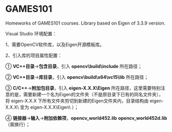 # GAMES101
Homeworks of GAMES101 courses. Library based on Eigen of 3.3.9 version.



Visual Studio 环境配置：

1、需要OpenCV软件库，以及Eigen开源模板库。

2、引入库的项目属性配置：

① **VC++目录**->**包含目录**，引入 **opencv\build\include** 所在路径；

② **VC++目录**->**库目录**，引入 **opencv\build\x64\vc15\lib** 所在路径；

③ **C/C++**->**附加包目录**，引入 **eigen-X.X.X\Eigen** 所在路径，这里需要特别注意的是，需要新建一个名为Eigen的文件夹（不是原目录下已有的同名文件夹），将 eigen-X.X.X 下所有文件夹剪切到新建的Eigen文件夹内，目录结构由 eigen-X.X.X\ 变为 eigen-X.X.X\Eigen\ ）；

④ **链接器**->**输入**->**附加依赖项**，**opencv_world452.lib**    **opencv_world452d.lib** （需换行）；

